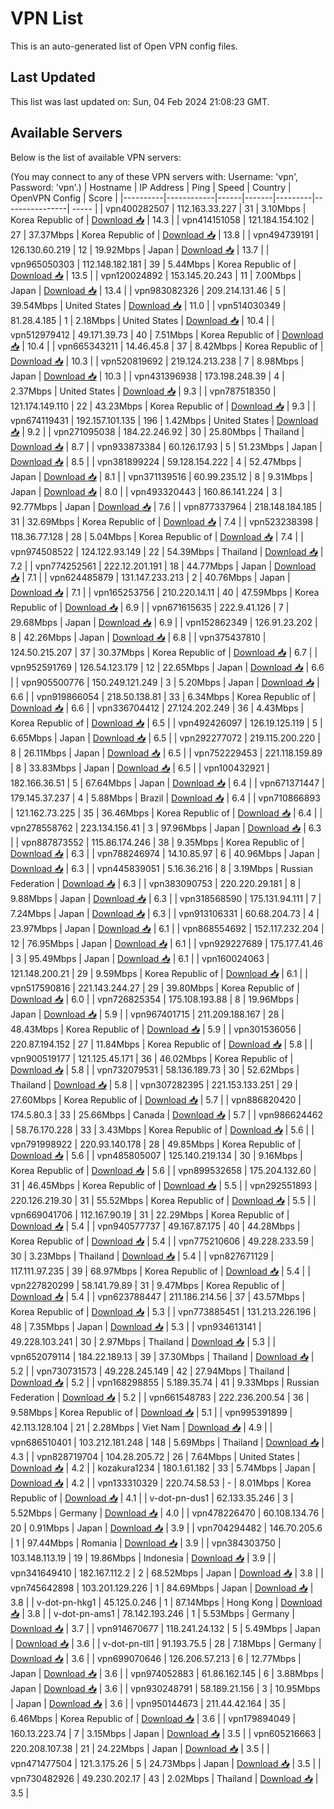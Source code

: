 # VPN List

This is an auto-generated list of Open VPN config files.

## Last Updated

This list was last updated on: Sun, 04 Feb 2024 21:08:23 GMT.

## Available Servers

Below is the list of available VPN servers:

(You may connect to any of these VPN servers with: Username: 'vpn', Password: 'vpn'.)
| Hostname | IP Address | Ping | Speed | Country | OpenVPN Config | Score |
|----------|------------|------|-------|---------|----------------| ----- |
| vpn400282507 | 112.163.33.227 | 31 | 3.10Mbps | Korea Republic of | [Download 📥](./configs/server_0_KR.ovpn) | 14.3 |
| vpn414151058 | 121.184.154.102 | 27 | 37.37Mbps | Korea Republic of | [Download 📥](./configs/server_1_KR.ovpn) | 13.8 |
| vpn494739191 | 126.130.60.219 | 12 | 19.92Mbps | Japan | [Download 📥](./configs/server_2_JP.ovpn) | 13.7 |
| vpn965050303 | 112.148.182.181 | 39 | 5.44Mbps | Korea Republic of | [Download 📥](./configs/server_3_KR.ovpn) | 13.5 |
| vpn120024892 | 153.145.20.243 | 11 | 7.00Mbps | Japan | [Download 📥](./configs/server_4_JP.ovpn) | 13.4 |
| vpn983082326 | 209.214.131.46 | 5 | 39.54Mbps | United States | [Download 📥](./configs/server_5_US.ovpn) | 11.0 |
| vpn514030349 | 81.28.4.185 | 1 | 2.18Mbps | United States | [Download 📥](./configs/server_6_US.ovpn) | 10.4 |
| vpn512979412 | 49.171.39.73 | 40 | 7.51Mbps | Korea Republic of | [Download 📥](./configs/server_7_KR.ovpn) | 10.4 |
| vpn665343211 | 14.46.45.8 | 37 | 8.42Mbps | Korea Republic of | [Download 📥](./configs/server_8_KR.ovpn) | 10.3 |
| vpn520819692 | 219.124.213.238 | 7 | 8.98Mbps | Japan | [Download 📥](./configs/server_9_JP.ovpn) | 10.3 |
| vpn431396938 | 173.198.248.39 | 4 | 2.37Mbps | United States | [Download 📥](./configs/server_10_US.ovpn) | 9.3 |
| vpn787518350 | 121.174.149.110 | 22 | 43.23Mbps | Korea Republic of | [Download 📥](./configs/server_11_KR.ovpn) | 9.3 |
| vpn674119431 | 192.157.101.135 | 196 | 1.42Mbps | United States | [Download 📥](./configs/server_12_US.ovpn) | 9.2 |
| vpn271095038 | 184.22.246.92 | 30 | 25.80Mbps | Thailand | [Download 📥](./configs/server_13_TH.ovpn) | 8.7 |
| vpn933873384 | 60.126.17.93 | 5 | 51.23Mbps | Japan | [Download 📥](./configs/server_14_JP.ovpn) | 8.5 |
| vpn381899224 | 59.128.154.222 | 4 | 52.47Mbps | Japan | [Download 📥](./configs/server_15_JP.ovpn) | 8.1 |
| vpn371139516 | 60.99.235.12 | 8 | 9.31Mbps | Japan | [Download 📥](./configs/server_16_JP.ovpn) | 8.0 |
| vpn493320443 | 160.86.141.224 | 3 | 92.77Mbps | Japan | [Download 📥](./configs/server_17_JP.ovpn) | 7.6 |
| vpn877337964 | 218.148.184.185 | 31 | 32.69Mbps | Korea Republic of | [Download 📥](./configs/server_18_KR.ovpn) | 7.4 |
| vpn523238398 | 118.36.77.128 | 28 | 5.04Mbps | Korea Republic of | [Download 📥](./configs/server_19_KR.ovpn) | 7.4 |
| vpn974508522 | 124.122.93.149 | 22 | 54.39Mbps | Thailand | [Download 📥](./configs/server_20_TH.ovpn) | 7.2 |
| vpn774252561 | 222.12.201.191 | 18 | 44.77Mbps | Japan | [Download 📥](./configs/server_21_JP.ovpn) | 7.1 |
| vpn624485879 | 131.147.233.213 | 2 | 40.76Mbps | Japan | [Download 📥](./configs/server_22_JP.ovpn) | 7.1 |
| vpn165253756 | 210.220.14.11 | 40 | 47.59Mbps | Korea Republic of | [Download 📥](./configs/server_23_KR.ovpn) | 6.9 |
| vpn671615635 | 222.9.41.126 | 7 | 29.68Mbps | Japan | [Download 📥](./configs/server_24_JP.ovpn) | 6.9 |
| vpn152862349 | 126.91.23.202 | 8 | 42.26Mbps | Japan | [Download 📥](./configs/server_25_JP.ovpn) | 6.8 |
| vpn375437810 | 124.50.215.207 | 37 | 30.37Mbps | Korea Republic of | [Download 📥](./configs/server_26_KR.ovpn) | 6.7 |
| vpn952591769 | 126.54.123.179 | 12 | 22.65Mbps | Japan | [Download 📥](./configs/server_27_JP.ovpn) | 6.6 |
| vpn905500776 | 150.249.121.249 | 3 | 5.20Mbps | Japan | [Download 📥](./configs/server_28_JP.ovpn) | 6.6 |
| vpn919866054 | 218.50.138.81 | 33 | 6.34Mbps | Korea Republic of | [Download 📥](./configs/server_29_KR.ovpn) | 6.6 |
| vpn336704412 | 27.124.202.249 | 36 | 4.43Mbps | Korea Republic of | [Download 📥](./configs/server_30_KR.ovpn) | 6.5 |
| vpn492426097 | 126.19.125.119 | 5 | 6.65Mbps | Japan | [Download 📥](./configs/server_31_JP.ovpn) | 6.5 |
| vpn292277072 | 219.115.200.220 | 8 | 26.11Mbps | Japan | [Download 📥](./configs/server_32_JP.ovpn) | 6.5 |
| vpn752229453 | 221.118.159.89 | 8 | 33.83Mbps | Japan | [Download 📥](./configs/server_33_JP.ovpn) | 6.5 |
| vpn100432921 | 182.166.36.51 | 5 | 67.64Mbps | Japan | [Download 📥](./configs/server_34_JP.ovpn) | 6.4 |
| vpn671371447 | 179.145.37.237 | 4 | 5.88Mbps | Brazil | [Download 📥](./configs/server_35_BR.ovpn) | 6.4 |
| vpn710866893 | 121.162.73.225 | 35 | 36.46Mbps | Korea Republic of | [Download 📥](./configs/server_36_KR.ovpn) | 6.4 |
| vpn278558762 | 223.134.156.41 | 3 | 97.96Mbps | Japan | [Download 📥](./configs/server_37_JP.ovpn) | 6.3 |
| vpn887873552 | 115.86.174.246 | 38 | 9.35Mbps | Korea Republic of | [Download 📥](./configs/server_38_KR.ovpn) | 6.3 |
| vpn788246974 | 14.10.85.97 | 6 | 40.96Mbps | Japan | [Download 📥](./configs/server_39_JP.ovpn) | 6.3 |
| vpn445839051 | 5.16.36.216 | 8 | 3.19Mbps | Russian Federation | [Download 📥](./configs/server_40_RU.ovpn) | 6.3 |
| vpn383090753 | 220.220.29.181 | 8 | 9.88Mbps | Japan | [Download 📥](./configs/server_41_JP.ovpn) | 6.3 |
| vpn318568590 | 175.131.94.111 | 7 | 7.24Mbps | Japan | [Download 📥](./configs/server_42_JP.ovpn) | 6.3 |
| vpn913106331 | 60.68.204.73 | 4 | 23.97Mbps | Japan | [Download 📥](./configs/server_43_JP.ovpn) | 6.1 |
| vpn868554692 | 152.117.232.204 | 12 | 76.95Mbps | Japan | [Download 📥](./configs/server_44_JP.ovpn) | 6.1 |
| vpn929227689 | 175.177.41.46 | 3 | 95.49Mbps | Japan | [Download 📥](./configs/server_45_JP.ovpn) | 6.1 |
| vpn160024063 | 121.148.200.21 | 29 | 9.59Mbps | Korea Republic of | [Download 📥](./configs/server_46_KR.ovpn) | 6.1 |
| vpn517590816 | 221.143.244.27 | 29 | 39.80Mbps | Korea Republic of | [Download 📥](./configs/server_47_KR.ovpn) | 6.0 |
| vpn726825354 | 175.108.193.88 | 8 | 19.96Mbps | Japan | [Download 📥](./configs/server_48_JP.ovpn) | 5.9 |
| vpn967401715 | 211.209.188.167 | 28 | 48.43Mbps | Korea Republic of | [Download 📥](./configs/server_49_KR.ovpn) | 5.9 |
| vpn301536056 | 220.87.194.152 | 27 | 11.84Mbps | Korea Republic of | [Download 📥](./configs/server_50_KR.ovpn) | 5.8 |
| vpn900519177 | 121.125.45.171 | 36 | 46.02Mbps | Korea Republic of | [Download 📥](./configs/server_51_KR.ovpn) | 5.8 |
| vpn732079531 | 58.136.189.73 | 30 | 52.62Mbps | Thailand | [Download 📥](./configs/server_52_TH.ovpn) | 5.8 |
| vpn307282395 | 221.153.133.251 | 29 | 27.60Mbps | Korea Republic of | [Download 📥](./configs/server_53_KR.ovpn) | 5.7 |
| vpn886820420 | 174.5.80.3 | 33 | 25.66Mbps | Canada | [Download 📥](./configs/server_54_CA.ovpn) | 5.7 |
| vpn986624462 | 58.76.170.228 | 33 | 3.43Mbps | Korea Republic of | [Download 📥](./configs/server_55_KR.ovpn) | 5.6 |
| vpn791998922 | 220.93.140.178 | 28 | 49.85Mbps | Korea Republic of | [Download 📥](./configs/server_56_KR.ovpn) | 5.6 |
| vpn485805007 | 125.140.219.134 | 30 | 9.16Mbps | Korea Republic of | [Download 📥](./configs/server_57_KR.ovpn) | 5.6 |
| vpn899532658 | 175.204.132.60 | 31 | 46.45Mbps | Korea Republic of | [Download 📥](./configs/server_58_KR.ovpn) | 5.5 |
| vpn292551893 | 220.126.219.30 | 31 | 55.52Mbps | Korea Republic of | [Download 📥](./configs/server_59_KR.ovpn) | 5.5 |
| vpn669041706 | 112.167.90.19 | 31 | 22.29Mbps | Korea Republic of | [Download 📥](./configs/server_60_KR.ovpn) | 5.4 |
| vpn940577737 | 49.167.87.175 | 40 | 44.28Mbps | Korea Republic of | [Download 📥](./configs/server_61_KR.ovpn) | 5.4 |
| vpn775210606 | 49.228.233.59 | 30 | 3.23Mbps | Thailand | [Download 📥](./configs/server_62_TH.ovpn) | 5.4 |
| vpn827671129 | 117.111.97.235 | 39 | 68.97Mbps | Korea Republic of | [Download 📥](./configs/server_63_KR.ovpn) | 5.4 |
| vpn227820299 | 58.141.79.89 | 31 | 9.47Mbps | Korea Republic of | [Download 📥](./configs/server_64_KR.ovpn) | 5.4 |
| vpn623788447 | 211.186.214.56 | 37 | 43.57Mbps | Korea Republic of | [Download 📥](./configs/server_65_KR.ovpn) | 5.3 |
| vpn773885451 | 131.213.226.196 | 48 | 7.35Mbps | Japan | [Download 📥](./configs/server_66_JP.ovpn) | 5.3 |
| vpn934613141 | 49.228.103.241 | 30 | 2.97Mbps | Thailand | [Download 📥](./configs/server_67_TH.ovpn) | 5.3 |
| vpn652079114 | 184.22.189.13 | 39 | 37.30Mbps | Thailand | [Download 📥](./configs/server_68_TH.ovpn) | 5.2 |
| vpn730731573 | 49.228.245.149 | 42 | 27.94Mbps | Thailand | [Download 📥](./configs/server_69_TH.ovpn) | 5.2 |
| vpn168298855 | 5.189.35.74 | 41 | 9.33Mbps | Russian Federation | [Download 📥](./configs/server_70_RU.ovpn) | 5.2 |
| vpn661548783 | 222.236.200.54 | 36 | 9.58Mbps | Korea Republic of | [Download 📥](./configs/server_71_KR.ovpn) | 5.1 |
| vpn995391899 | 42.113.128.104 | 21 | 2.28Mbps | Viet Nam | [Download 📥](./configs/server_72_VN.ovpn) | 4.9 |
| vpn686510401 | 103.212.181.248 | 148 | 5.69Mbps | Thailand | [Download 📥](./configs/server_73_TH.ovpn) | 4.3 |
| vpn828719704 | 104.28.205.72 | 26 | 7.64Mbps | United States | [Download 📥](./configs/server_74_US.ovpn) | 4.2 |
| kozakura1234 | 180.1.61.182 | 33 | 5.74Mbps | Japan | [Download 📥](./configs/server_75_JP.ovpn) | 4.2 |
| vpn133310329 | 220.74.58.53 | - | 8.01Mbps | Korea Republic of | [Download 📥](./configs/server_76_KR.ovpn) | 4.1 |
| v-dot-pn-dus1 | 62.133.35.246 | 3 | 5.52Mbps | Germany | [Download 📥](./configs/server_77_DE.ovpn) | 4.0 |
| vpn478226470 | 60.108.134.76 | 20 | 0.91Mbps | Japan | [Download 📥](./configs/server_78_JP.ovpn) | 3.9 |
| vpn704294482 | 146.70.205.6 | 1 | 97.44Mbps | Romania | [Download 📥](./configs/server_79_RO.ovpn) | 3.9 |
| vpn384303750 | 103.148.113.19 | 19 | 19.86Mbps | Indonesia | [Download 📥](./configs/server_80_ID.ovpn) | 3.9 |
| vpn341649410 | 182.167.112.2 | 2 | 68.52Mbps | Japan | [Download 📥](./configs/server_81_JP.ovpn) | 3.8 |
| vpn745642898 | 103.201.129.226 | 1 | 84.69Mbps | Japan | [Download 📥](./configs/server_82_JP.ovpn) | 3.8 |
| v-dot-pn-hkg1 | 45.125.0.246 | 1 | 87.14Mbps | Hong Kong | [Download 📥](./configs/server_83_HK.ovpn) | 3.8 |
| v-dot-pn-ams1 | 78.142.193.246 | 1 | 5.53Mbps | Germany | [Download 📥](./configs/server_84_DE.ovpn) | 3.7 |
| vpn914670677 | 118.241.24.132 | 5 | 5.49Mbps | Japan | [Download 📥](./configs/server_85_JP.ovpn) | 3.6 |
| v-dot-pn-tll1 | 91.193.75.5 | 28 | 7.18Mbps | Germany | [Download 📥](./configs/server_86_DE.ovpn) | 3.6 |
| vpn699070646 | 126.206.57.213 | 6 | 12.77Mbps | Japan | [Download 📥](./configs/server_87_JP.ovpn) | 3.6 |
| vpn974052883 | 61.86.162.145 | 6 | 3.88Mbps | Japan | [Download 📥](./configs/server_88_JP.ovpn) | 3.6 |
| vpn930248791 | 58.189.21.156 | 3 | 10.95Mbps | Japan | [Download 📥](./configs/server_89_JP.ovpn) | 3.6 |
| vpn950144673 | 211.44.42.164 | 35 | 6.46Mbps | Korea Republic of | [Download 📥](./configs/server_90_KR.ovpn) | 3.6 |
| vpn179894049 | 160.13.223.74 | 7 | 3.15Mbps | Japan | [Download 📥](./configs/server_91_JP.ovpn) | 3.5 |
| vpn605216663 | 220.208.107.38 | 21 | 24.22Mbps | Japan | [Download 📥](./configs/server_92_JP.ovpn) | 3.5 |
| vpn471477504 | 121.3.175.26 | 5 | 24.73Mbps | Japan | [Download 📥](./configs/server_93_JP.ovpn) | 3.5 |
| vpn730482926 | 49.230.202.17 | 43 | 2.02Mbps | Thailand | [Download 📥](./configs/server_94_TH.ovpn) | 3.5 |

